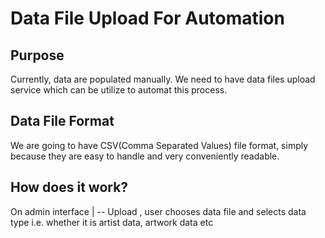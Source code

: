 # Data File Upload For Automation #

## Purpose ##
Currently, data are populated manually. We need to have data files upload service which can be utilize to automat this process.

## Data File Format ##
We are going to have CSV(Comma Separated Values) file format, simply because they are easy to handle and very conveniently readable.

## How does it work? ##

On admin interface 
	|
	-- Upload , user chooses data file and selects data type i.e. whether it is artist data, artwork data etc

 
